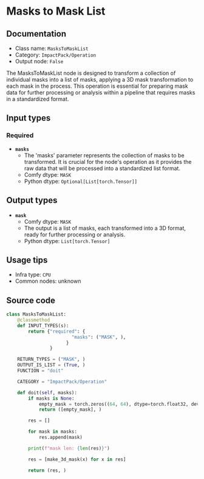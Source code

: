 # Masks to Mask List
## Documentation
- Class name: `MasksToMaskList`
- Category: `ImpactPack/Operation`
- Output node: `False`

The MasksToMaskList node is designed to transform a collection of individual masks into a list of masks, applying a 3D mask transformation to each mask in the process. This operation is essential for preparing mask data for further processing or analysis within a pipeline that requires masks in a standardized format.
## Input types
### Required
- **`masks`**
    - The 'masks' parameter represents the collection of masks to be transformed. It is crucial for the node's operation as it provides the raw data that will be processed into a standardized list format.
    - Comfy dtype: `MASK`
    - Python dtype: `Optional[List[torch.Tensor]]`
## Output types
- **`mask`**
    - Comfy dtype: `MASK`
    - The output is a list of masks, each transformed into a 3D format, ready for further processing or analysis.
    - Python dtype: `List[torch.Tensor]`
## Usage tips
- Infra type: `CPU`
- Common nodes: unknown


## Source code
```python
class MasksToMaskList:
    @classmethod
    def INPUT_TYPES(s):
        return {"required": {
                        "masks": ("MASK", ),
                      }
                }

    RETURN_TYPES = ("MASK", )
    OUTPUT_IS_LIST = (True, )
    FUNCTION = "doit"

    CATEGORY = "ImpactPack/Operation"

    def doit(self, masks):
        if masks is None:
            empty_mask = torch.zeros((64, 64), dtype=torch.float32, device="cpu")
            return ([empty_mask], )

        res = []

        for mask in masks:
            res.append(mask)

        print(f"mask len: {len(res)}")

        res = [make_3d_mask(x) for x in res]

        return (res, )

```
